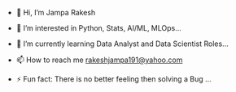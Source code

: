 - 👋 Hi, I’m Jampa Rakesh
- 👀 I’m interested in Python, Stats, AI/ML, MLOps...
- 🌱 I’m currently learning Data Analyst and Data Scientist Roles...
- 📫 How to reach me rakeshjampa191@yahoo.com

- ⚡ Fun fact: There is no better feeling then solving a Bug ...

<!---
Jampa1225/Jampa1225 is a ✨ special ✨ repository because its `README.md` (this file) appears on your GitHub profile.
You can click the Preview link to take a look at your changes.
--->
